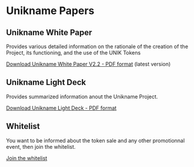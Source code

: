 # Unikname Papers
## Unikname White Paper

Provides various detailed information on the rationale of the creation of the Project, its functioning, and the use of the UNIK Tokens

[Download Unikname White Paper V2.2 - PDF format](unikname_whitepaper.pdf) (latest version)


## Unikname Light Deck

Provides summarized information anout the Unikname Project.

[Download Unikname Light Deck  - PDF format](unikname_light_deck_V2108.pdf) 

## Whitelist

You want to be informed about the token sale and any other promotionnal event, then join the whitelist.

[Join the whitelist](https://kover.link/uniknamelightdeck)

